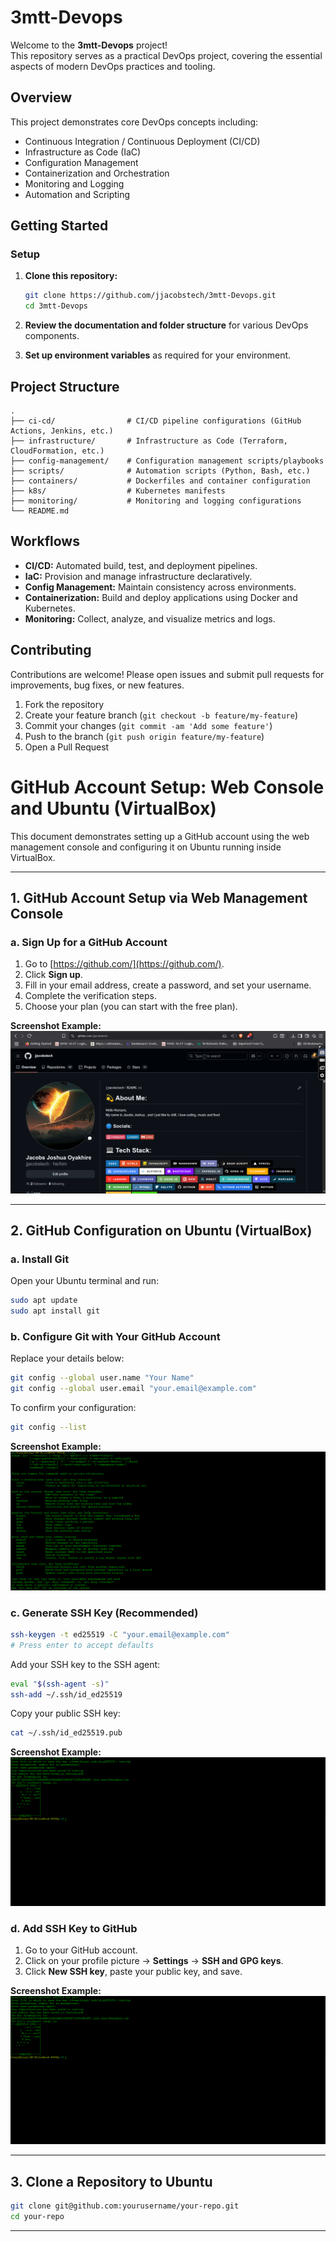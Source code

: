 # 3mtt-Devops

Welcome to the **3mtt-Devops** project!  
This repository serves as a practical DevOps project, covering the essential aspects of modern DevOps practices and tooling.

## Overview

This project demonstrates core DevOps concepts including:
- Continuous Integration / Continuous Deployment (CI/CD)
- Infrastructure as Code (IaC)
- Configuration Management
- Containerization and Orchestration
- Monitoring and Logging
- Automation and Scripting

## Getting Started

### Setup

1. **Clone this repository:**
   ```sh
   git clone https://github.com/jjacobstech/3mtt-Devops.git
   cd 3mtt-Devops
   ```

2. **Review the documentation and folder structure** for various DevOps components.

3. **Set up environment variables** as required for your environment.

## Project Structure

```
.
├── ci-cd/                # CI/CD pipeline configurations (GitHub Actions, Jenkins, etc.)
├── infrastructure/       # Infrastructure as Code (Terraform, CloudFormation, etc.)
├── config-management/    # Configuration management scripts/playbooks
├── scripts/              # Automation scripts (Python, Bash, etc.)
├── containers/           # Dockerfiles and container configuration
├── k8s/                  # Kubernetes manifests
├── monitoring/           # Monitoring and logging configurations
└── README.md
```

## Workflows

- **CI/CD:** Automated build, test, and deployment pipelines.
- **IaC:** Provision and manage infrastructure declaratively.
- **Config Management:** Maintain consistency across environments.
- **Containerization:** Build and deploy applications using Docker and Kubernetes.
- **Monitoring:** Collect, analyze, and visualize metrics and logs.

## Contributing

Contributions are welcome! Please open issues and submit pull requests for improvements, bug fixes, or new features.

1. Fork the repository
2. Create your feature branch (`git checkout -b feature/my-feature`)
3. Commit your changes (`git commit -am 'Add some feature'`)
4. Push to the branch (`git push origin feature/my-feature`)
5. Open a Pull Request

# GitHub Account Setup: Web Console and Ubuntu (VirtualBox)

This document demonstrates setting up a GitHub account using the web management console and configuring it on Ubuntu running inside VirtualBox.

---

## 1. GitHub Account Setup via Web Management Console

### a. Sign Up for a GitHub Account

1. Go to [https://github.com/](https://github.com/).
2. Click **Sign up**.
3. Fill in your email address, create a password, and set your username.
4. Complete the verification steps.
5. Choose your plan (you can start with the free plan).

**Screenshot Example:**  
[![GitHub Sign Up Page](images/github.png)](images/github.png)

---

## 2. GitHub Configuration on Ubuntu (VirtualBox)

### a. Install Git

Open your Ubuntu terminal and run:
```bash
sudo apt update
sudo apt install git
```

### b. Configure Git with Your GitHub Account

Replace your details below:
```bash
git config --global user.name "Your Name"
git config --global user.email "your.email@example.com"
```

To confirm your configuration:
```bash
git config --list
```

**Screenshot Example:**  
[![Git Config in Ubuntu Terminal](images/github-terminal.png)](images/github-terminal.png)

### c. Generate SSH Key (Recommended)

```bash
ssh-keygen -t ed25519 -C "your.email@example.com"
# Press enter to accept defaults
```

Add your SSH key to the SSH agent:
```bash
eval "$(ssh-agent -s)"
ssh-add ~/.ssh/id_ed25519
```

Copy your public SSH key:
```bash
cat ~/.ssh/id_ed25519.pub
```

**Screenshot Example:**  
[![SSH Key Generation in Ubuntu](images/ssh.png)](images/ssh.png)

### d. Add SSH Key to GitHub

1. Go to your GitHub account.
2. Click on your profile picture → **Settings** → **SSH and GPG keys**.
3. Click **New SSH key**, paste your public key, and save.

**Screenshot Example:**  
[![Add SSH Key to GitHub](images/ssh.png)](images/ssh.png)

---

## 3. Clone a Repository to Ubuntu

```bash
git clone git@github.com:yourusername/your-repo.git
cd your-repo
```

---
